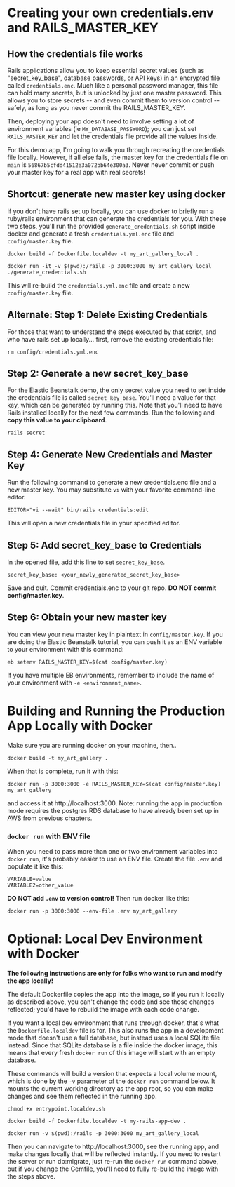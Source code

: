 # Creating your own credentials.env and RAILS_MASTER_KEY  

## How the credentials file works
Rails applications allow you to keep essential secret values (such as "secret_key_base", database passwords, or API keys) in an encrypted file called `credentials.enc`.  Much like a personal password manager, this file can hold many secrets, but is unlocked by just one master password.  This allows you to store secrets -- and even commit them to version control -- safely, as long as you never commit the RAILS_MASTER_KEY.  

Then, deploying your app doesn't need to involve setting a lot of environment variables (ie `MY_DATABASE_PASSWORD`); you can just set  `RAILS_MASTER_KEY` and let the credentials file provide all the values inside.

For this demo app, I'm going to walk you through recreating the credentials file locally. However, if all else fails, the master key for the credentials file on `main` is `56867b5cfdd41512e3a072bb64e300a3`. Never never commit or push your master key for a real app with real secrets!


## Shortcut: generate new master key using docker
If you don't have rails set up locally, you can use docker to briefly run a ruby/rails environment that can generate the credentials for you.  With these two steps, you'll run the provided `generate_credentials.sh` script inside docker and generate a fresh `credentials.yml.enc` file and `config/master.key` file.

```
docker build -f Dockerfile.localdev -t my_art_gallery_local .

docker run -it -v $(pwd):/rails -p 3000:3000 my_art_gallery_local ./generate_credentials.sh

```

This will re-build the `credentials.yml.enc` file and create a new `config/master.key` file.

## Alternate: Step 1: Delete Existing Credentials

For those that want to understand the steps executed by that script, and who have rails set up locally... first, remove the existing credentials file:

```
rm config/credentials.yml.enc
```

## Step 2: Generate a new secret_key_base
For the Elastic Beanstalk demo, the only secret value you need to set inside the credentials file is called `secret_key_base`.  You'll need a value for that key, which can be generated by running this.  Note that you'll need to have Rails installed locally for the next few commands.  Run the following and **copy this value to your clipboard**.
```
rails secret
```

## Step 4: Generate New Credentials and Master Key

Run the following command to generate a new credentials.enc file and a new master key.  You may substitute `vi` with your favorite command-line editor.

```
EDITOR="vi --wait" bin/rails credentials:edit
```

This will open a new credentials file in your specified editor.

## Step 5: Add secret_key_base to Credentials

In the opened file, add this line to set `secret_key_base`.

```
secret_key_base: <your_newly_generated_secret_key_base>
```

Save and quit.  Commit credentials.enc to your git repo.  **DO NOT commit config/master.key**.

## Step 6: Obtain your new master key 

You can view your new master key in plaintext in `config/master.key`.  If you are doing the Elastic Beanstalk tutorial, you can push it as an ENV variable to your environment with this command:

```
eb setenv RAILS_MASTER_KEY=$(cat config/master.key)
```

If you have multiple EB environments, remember to include the name of your environment with `-e <environment_name>`.


# Building and Running the Production App Locally with Docker

Make sure you are running docker on your machine, then..

```
docker build -t my_art_gallery .
```

When that is complete, run it with this:
```
docker run -p 3000:3000 -e RAILS_MASTER_KEY=$(cat config/master.key) my_art_gallery
```

and access it at http://localhost:3000.  Note: running the app in production mode requires the postgres RDS database to have already been set up in AWS from previous chapters.

### `docker run` with ENV file

When you need to pass more than one or two environment variables into `docker run`, it's probably easier to use an ENV file.  Create the file `.env` and populate it like this:

```
VARIABLE=value
VARIABLE2=other_value
```

**DO NOT add `.env` to version control!** Then run docker like this:

```
docker run -p 3000:3000 --env-file .env my_art_gallery
```


# Optional: Local Dev Environment with Docker

**The following instructions are only for folks who want to run and modify the app locally!**

The default Dockerfile copies the app into the image, so if you run it locally as described above, you can't change the code and see those changes reflected; you'd have to rebuild the image with each code change.

If you want a local dev environment that runs through docker, that's what the `Dockerfile.localdev` file is for.  This also runs the app in a development mode that doesn't use a full database, but instead uses a local SQLite file instead. Since that SQLite database is a file inside the docker image, this means that every fresh `docker run` of this image will start with an empty database.

These commands will build a version that expects a local volume mount, which is done by the `-v` parameter of the `docker run` command below. It mounts the current working directory as the app root, so you can make changes and see them reflected in the running app.

```
chmod +x entrypoint.localdev.sh

docker build -f Dockerfile.localdev -t my-rails-app-dev .

docker run -v $(pwd):/rails -p 3000:3000 my_art_gallery_local
```

Then you can navigate to http://localhost:3000, see the running app, and make changes locally that will be reflected instantly.  If you need to restart the server or run db:migrate, just re-run the `docker run` command above, but if you change the Gemfile, you'll need to fully re-build the image with the steps above.

